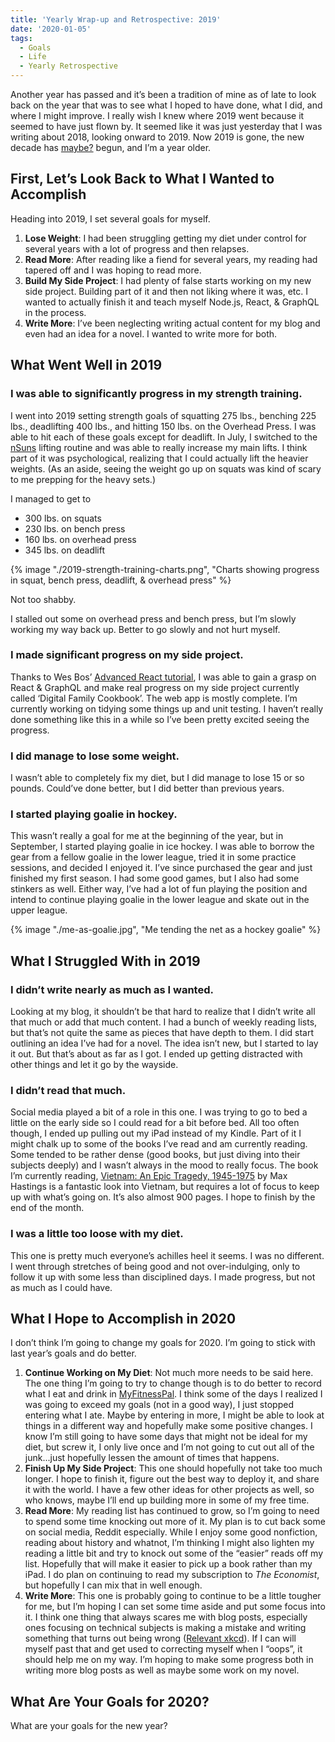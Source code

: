 ```yaml
---
title: 'Yearly Wrap-up and Retrospective: 2019'
date: '2020-01-05'
tags:
  - Goals
  - Life
  - Yearly Retrospective
---
```


Another year has passed and it’s been a tradition of mine as of late to look back on the year that was to see what I hoped to have done, what I did, and where I might improve. I really wish I knew where 2019 went because it seemed to have just flown by. It seemed like it was just yesterday that I was writing about 2018, looking onward to 2019. Now 2019 is gone, the new decade has [maybe?](https://xkcd.com/2249/) begun, and I’m a year older.
<!-- excerpt -->

## First, Let’s Look Back to What I Wanted to Accomplish

Heading into 2019, I set several goals for myself.

1. **Lose Weight**: I had been struggling getting my diet under control for several years with a lot of progress and then relapses.
2. **Read More**: After reading like a fiend for several years, my reading had tapered off and I was hoping to read more.
3. **Build My Side Project**: I had plenty of false starts working on my new side project. Building part of it and then not liking where it was, etc. I wanted to actually finish it and teach myself Node.js, React, & GraphQL in the process.
4. **Write More**: I’ve been neglecting writing actual content for my blog and even had an idea for a novel. I wanted to write more for both.

## What Went Well in 2019

### I was able to significantly progress in my strength training.

I went into 2019 setting strength goals of squatting 275 lbs., benching 225 lbs., deadlifting 400 lbs., and hitting 150 lbs. on the Overhead Press. I was able to hit each of these goals except for deadlift. In July, I switched to the [nSuns](https://liftvault.com/programs/powerlifting/n-suns-lifting-spreadsheets/) lifting routine and was able to really increase my main lifts. I think part of it was psychological, realizing that I could actually lift the heavier weights. (As an aside, seeing the weight go up on squats was kind of scary to me prepping for the heavy sets.)

I managed to get to

-   300 lbs. on squats
-   230 lbs. on bench press
-   160 lbs. on overhead press
-   345 lbs. on deadlift

{% image "./2019-strength-training-charts.png", "Charts showing progress in squat, bench press, deadlift, & overhead press" %}

Not too shabby.

I stalled out some on overhead press and bench press, but I’m slowly working my way back up. Better to go slowly and not hurt myself.

### I made significant progress on my side project.

Thanks to Wes Bos’ [Advanced React tutorial](https://advancedreact.com/), I was able to gain a grasp on React & GraphQL and make real progress on my side project currently called ‘Digital Family Cookbook’. The web app is mostly complete. I’m currently working on tidying some things up and unit testing. I haven’t really done something like this in a while so I’ve been pretty excited seeing the progress.

### I did manage to lose some weight.

I wasn’t able to completely fix my diet, but I did manage to lose 15 or so pounds. Could’ve done better, but I did better than previous years.

### I started playing goalie in hockey.

This wasn’t really a goal for me at the beginning of the year, but in September, I started playing goalie in ice hockey. I was able to borrow the gear from a fellow goalie in the lower league, tried it in some practice sessions, and decided I enjoyed it. I’ve since purchased the gear and just finished my first season. I had some good games, but I also had some stinkers as well. Either way, I’ve had a lot of fun playing the position and intend to continue playing goalie in the lower league and skate out in the upper league.

{% image "./me-as-goalie.jpg", "Me tending the net as a hockey goalie" %}

## What I Struggled With in 2019

### I didn’t write nearly as much as I wanted.

Looking at my blog, it shouldn’t be that hard to realize that I didn’t write all that much or add that much content. I had a bunch of weekly reading lists, but that’s not quite the same as pieces that have depth to them. I did start outlining an idea I’ve had for a novel. The idea isn’t new, but I started to lay it out. But that’s about as far as I got. I ended up getting distracted with other things and let it go by the wayside.

### I didn’t read that much.

Social media played a bit of a role in this one. I was trying to go to bed a little on the early side so I could read for a bit before bed. All too often though, I ended up pulling out my iPad instead of my Kindle. Part of it I might chalk up to some of the books I’ve read and am currently reading. Some tended to be rather dense (good books, but just diving into their subjects deeply) and I wasn’t always in the mood to really focus. The book I’m currently reading, [Vietnam: An Epic Tragedy, 1945-1975](https://www.amazon.com/gp/product/0062405667) by Max Hastings is a fantastic look into Vietnam, but requires a lot of focus to keep up with what’s going on. It’s also almost 900 pages. I hope to finish by the end of the month.

### I was a little too loose with my diet.

This one is pretty much everyone’s achilles heel it seems. I was no different. I went through stretches of being good and not over-indulging, only to follow it up with some less than disciplined days. I made progress, but not as much as I could have.

## What I Hope to Accomplish in 2020

I don’t think I’m going to change my goals for 2020. I’m going to stick with last year’s goals and do better.

1. **Continue Working on My Diet**: Not much more needs to be said here. The one thing I’m going to try to change though is to do better to record what I eat and drink in [MyFitnessPal](https://www.myfitnesspal.com). I think some of the days I realized I was going to exceed my goals (not in a good way), I just stopped entering what I ate. Maybe by entering in more, I might be able to look at things in a different way and hopefully make some positive changes. I know I’m still going to have some days that might not be ideal for my diet, but screw it, I only live once and I’m not going to cut out all of the junk...just hopefully lessen the amount of times that happens.
2. **Finish Up My Side Project**: This one should hopefully not take too much longer. I hope to finish it, figure out the best way to deploy it, and share it with the world. I have a few other ideas for other projects as well, so who knows, maybe I’ll end up building more in some of my free time.
3. **Read More**: My reading list has continued to grow, so I’m going to need to spend some time knocking out more of it. My plan is to cut back some on social media, Reddit especially. While I enjoy some good nonfiction, reading about history and whatnot, I’m thinking I might also lighten my reading a little bit and try to knock out some of the “easier” reads off my list. Hopefully that will make it easier to pick up a book rather than my iPad. I do plan on continuing to read my subscription to _The Economist_, but hopefully I can mix that in well enough.
4. **Write More**: This one is probably going to continue to be a little tougher for me, but I’m hoping I can set some time aside and put some focus into it. I think one thing that always scares me with blog posts, especially ones focusing on technical subjects is making a mistake and writing something that turns out being wrong ([Relevant xkcd](https://www.xkcd.com/386/)). If I can will myself past that and get used to correcting myself when I “oops”, it should help me on my way. I’m hoping to make some progress both in writing more blog posts as well as maybe some work on my novel.

## What Are Your Goals for 2020?

What are your goals for the new year?
